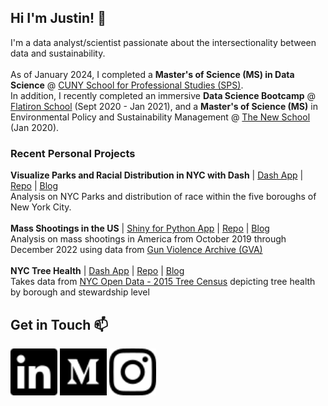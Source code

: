## Hi I'm Justin! 👋

<!--
**justinm0rgan/justinm0rgan** is a ✨ _special_ ✨ repository because its `README.md` (this file) appears on your GitHub profile.

Here are some ideas to get you started:

- 🔭 I’m currently working on ...
- 🌱 I’m currently learning ...
- 👯 I’m looking to collaborate on ...
- 🤔 I’m looking for help with ...
- 💬 Ask me about ...
- 📫 How to reach me: ...
- 😄 Pronouns: ...
- ⚡ Fun fact: ...
-->

I'm a data analyst/scientist passionate about the intersectionality between data and sustainability.
<br>
<br>
As of January 2024, I completed a <b>Master's of Science (MS) in Data Science</b> @ <a href="https://sps.cuny.edu/academics/graduate/master-science-data-science-ms">CUNY School for Professional Studies (SPS)</a>.
<br>
In addition, I recently completed an immersive <b>Data Science Bootcamp</b> @ <a href="https://flatironschool.com/career-courses/data-science-bootcamp">Flatiron School</a> (Sept 2020 - Jan 2021),
and a <b>Master's of Science (MS)</b> in Environmental Policy and Sustainability Management @ <a href="https://www.newschool.edu/milano/environmental-policy-sustainability-management-ms/">The New School</a> (Jan 2020).

### Recent Personal Projects
<b>Visualize Parks and Racial Distribution in NYC with Dash</b> | <a href="http://justinm0rgan.pythonanywhere.com/">Dash App</a> | 
<a href="https://github.com/justinm0rgan/nyc-parks-race">Repo</a> | <a href="https://medium.com/@justinmorganwilliams/visualize-parks-and-racial-distribution-in-nyc-with-dash-613b2491c2dd">Blog</a>
<br>
Analysis on NYC Parks and distribution of race within the five boroughs of New York City.
<br>
<br>
<b>Mass Shootings in the US</b> | <a href="https://justinm0rgan.shinyapps.io/gun-violence-mass-shooting-us/">Shiny for Python App</a> | <a href="https://github.com/justinm0rgan/gun-violence">Repo</a> | <a href="https://medium.com/@justinmorganwilliams/shiny-for-python-choropleth-map-b750a880ef0a">Blog</a>
 <br>
Analysis on mass shootings in America from October 2019 through December 2022 using data from <a href="https://www.gunviolencearchive.org/">Gun Violence Archive (GVA)</a>
<br>
<br>
<b>NYC Tree Health</b> | <a href="https://nyc-tree-health.herokuapp.com/">Dash App</a> | <a href="https://github.com/justinm0rgan/dash-heroku">Repo</a> | <a href="https://justinmorganwilliams.medium.com/python-dash-app-for-nyc-tree-health-36554e3c146f">Blog</a>
<br>
Takes data from <a href="https://data.cityofnewyork.us/Environment/2015-Street-Tree-Census-Tree-Data/uvpi-gqnh">NYC Open Data - 2015 Tree Census</a> depicting tree health by borough and stewardship level


## Get in Touch 📫 
<a href="https://www.linkedin.com/in/justin-williams-322987a5/">
    <img alt="LinkedIn" src="./images/linkedin.svg" width=75></a>
<a href ="https://justinmorganwilliams.medium.com/">
    <img alt="Medium" src="./images/medium.svg" width=75></a>
<a href ="https://www.instagram.com/sustainablemorgan/?hl=en">
    <img alt="Instagram" src="./images/iconmonstr-instagram-11.svg" width=75></a>
